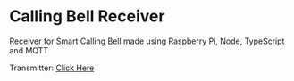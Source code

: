 # Calling Bell Receiver

Receiver for Smart Calling Bell made using Raspberry Pi, Node, TypeScript and MQTT

Transmitter: [Click Here](https://github.com/Arkapravo-Ghosh/calling-bell-transmitter)
